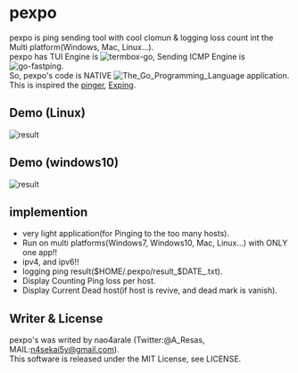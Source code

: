 # pexpo
pexpo is ping sending tool with cool clomun & logging loss count int the Multi platform(Windows, Mac, Linux...).  
pexpo has TUI Engine is ![termbox-go](https://github.com/nsf/termbox-go), Sending ICMP Engine is ![go-fastping](https://github.com/tatsushid/go-fastping).  
So, pexpo's code is NATIVE ![The_Go_Programming_Language](http://golang.org) application.  
This is inspired the [pinger](https://github.com/hirose31/pinger), [Exping](http://www.woodybells.com/exping.html).
  
## Demo (Linux)
![result](https://github.com/nao4arale/pexpo/blob/master/pexpo_linux.gif)

## Demo (windows10)
![result](https://github.com/nao4arale/pexpo/blob/master/pexpo_windows.gif)

## implemention
- very light application(for Pinging to the too many hosts).
- Run on multi platforms(Windows7, Windows10, Mac, Linux...) with ONLY one app!!
- ipv4, and ipv6!!
- logging ping result($HOME/.pexpo/result_$DATE_.txt).
- Display Counting Ping loss per host.
- Display Current Dead host(if host is revive, and dead mark is vanish).

## Writer & License
pexpo's was writed by nao4arale (Twitter:@A_Resas, MAIL:n4sekai5y@gmail.com).  
This software is released under the MIT License, see LICENSE.
